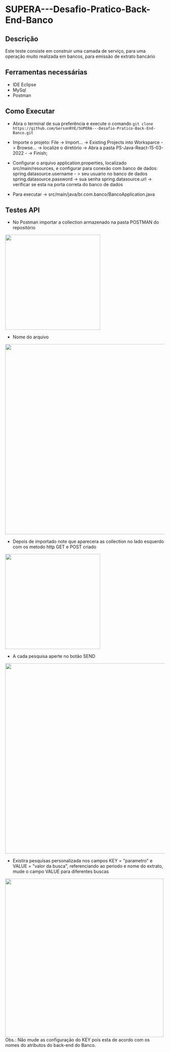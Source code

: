 # SUPERA---Desafio-Pratico-Back-End-Banco

## Descrição

Este teste consiste em construir uma camada de serviço, para uma operação muito realizada em bancos, para emissão de extrato bancário

## Ferramentas necessárias
- IDE Eclipse
- MySql
- Postman

## Como Executar

- Abra o terminal de sua preferência e execute o comando ```git clone https://github.com/GersonRYE/SUPERA---Desafio-Pratico-Back-End-Banco.git```

- Importe o projeto: File -> Import... -> Existing Projects into Worksparce -> Browse... -> localize o diretório -> Abra a pasta PS-Java-React-15-03-2022 - -> Finish;

- Configurar o arquivo application.properties, localizado src/main/resources, e configurar para conexão com 
banco de dados:
spring.datasource.username - > seu usuario no banco de dados
spring.datasource.password -> sua senha
spring.datasource.url -> verificar se esta na porta correta do banco de dados

- Para executar ->  src/main/java/br.com.banco/BancoApplication.java

## Testes API

- No Postman importar a collection armazenado na pasta POSTMAN do repositório
<div alingn-"center">
<img src="https://user-images.githubusercontent.com/91353097/165001755-20c8fe90-b6f9-41dd-a2a8-9ec1bb1005e1.png" width="300"/>
</div>

- Nome do arquivo
<div alingn-"center">
<img src="https://user-images.githubusercontent.com/91353097/165002514-8b97af8c-fc94-4fda-85c6-97f0f5d1c7a1.png" width="600"/>
</div>

- Depois de importado note que aparecera as collection no lado esquerdo com os metodo http GET e POST criado
<div alingn-"center">
<img src="https://user-images.githubusercontent.com/91353097/165001923-b79890af-1c54-4f79-a2b2-25ef056ff065.png" width="300"/>
</div>

- A cada pesquisa aperte no botão SEND
<div alingn-"center">
<img src="https://user-images.githubusercontent.com/91353097/165002068-fe2234fd-c1ae-457f-922a-bc4b509fb7d1.png" width="600"/>
</div>

- Existira pesquisas personalizada nos campos KEY = "parametro" e VALUE = "valor da busca", referenciando ao periodo e nome do extrato, mude o campo VALUE para diferentes buscas
<div alingn-"center">
<img src="https://user-images.githubusercontent.com/91353097/165002288-d7f62be1-1eae-42c0-93cc-78b83be901dd.png" width="500"/>
</div>
Obs.: Não mude as configuração do KEY pois esta de acordo com os nomes do atributos do back-end do Banco.
